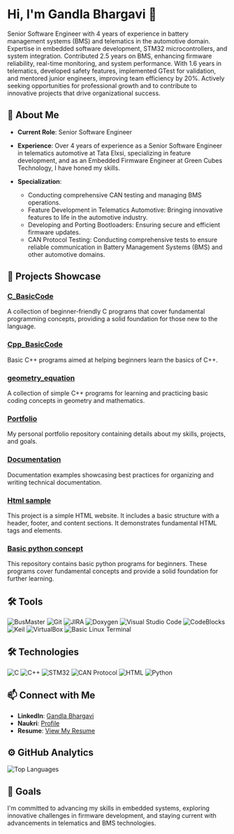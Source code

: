 # Hi, I'm Gandla Bhargavi 👋

Senior Software Engineer with 4 years of experience in battery management systems (BMS) and telematics in the automotive domain. Expertise in embedded software development, STM32 microcontrollers, and system integration. Contributed 2.5 years on BMS, enhancing firmware reliability, real-time monitoring, and system performance. With 1.6 years in telematics, developed safety features, implemented GTest for validation, and mentored junior engineers, improving team efficiency by 20%. Actively seeking opportunities for professional growth and to contribute to innovative projects that drive organizational success.

## 🔹 About Me

- **Current Role**: Senior Software Engineer
- **Experience**: Over 4 years of experience as a Senior Software Engineer in telematics automotive at Tata Elxsi, specializing in feature development, and as an Embedded Firmware Engineer at Green Cubes Technology, I have honed my skills.

- **Specialization**:
    - Conducting comprehensive CAN testing and managing BMS operations.
    - Feature Development in Telematics Automotive: Bringing innovative features to life in the automotive industry.
    - Developing and Porting Bootloaders: Ensuring secure and efficient firmware updates.
    - CAN Protocol Testing: Conducting comprehensive tests to ensure reliable communication in Battery Management Systems (BMS) and other automotive domains.

## 🔹 Projects Showcase

### [C_BasicCode](https://github.com/bhargavi-gudur/C_BasicCode)
A collection of beginner-friendly C programs that cover fundamental programming concepts, providing a solid foundation for those new to the language.

### [Cpp_BasicCode](https://github.com/bhargavi-gudur/Cpp_BasicCode)
Basic C++ programs aimed at helping beginners learn the basics of C++.

### [geometry_equation](https://github.com/bhargavi-gudur/geometry_equation)
A collection of simple C++ programs for learning and practicing basic coding concepts in geometry and mathematics.

### [Portfolio](https://github.com/bhargavi-gudur/Portfolio)
My personal portfolio repository containing details about my skills, projects, and goals.

### [Documentation](https://github.com/bhargavi-gudur/Documentation)
Documentation examples showcasing best practices for organizing and writing technical documentation.

### [Html sample](https://github.com/bhargavi-gudur/htmlMiniProject.git)
This project is a simple HTML website. It includes a basic structure with a header, footer, and content sections. It demonstrates fundamental HTML tags and elements.

### [Basic python concept](https://github.com/bhargavi-gudur/BasicPythonConcepts.git)
This repository contains basic python programs for beginners. These programs cover fundamental concepts and provide a solid foundation for further learning.

## 🛠️ Tools
![BusMaster](https://img.shields.io/badge/BusMaster-tool-orange?style=for-the-badge)
![Git](https://img.shields.io/badge/Git-F05032?style=for-the-badge&logo=git&logoColor=white)
![JIRA](https://img.shields.io/badge/JIRA-0052CC?style=for-the-badge&logo=jira&logoColor=white)
![Doxygen](https://img.shields.io/badge/Doxygen-documentation-blue?style=for-the-badge)
![Visual Studio Code](https://img.shields.io/badge/VSCode-007ACC?style=for-the-badge&logo=visual-studio-code&logoColor=white)
![CodeBlocks](https://img.shields.io/badge/CodeBlocks-00CCFF?style=for-the-badge)
![Keil](https://img.shields.io/badge/Keil-007ACC?style=for-the-badge)
![VirtualBox](https://img.shields.io/badge/VirtualBox-183A61?style=for-the-badge&logo=virtualbox&logoColor=white)
![Basic Linux Terminal](https://img.shields.io/badge/Linux-0078D6?style=for-the-badge&logo=linux&logoColor=white)

## 🛠️ Technologies
![C](https://img.shields.io/badge/C-00599C?style=for-the-badge&logo=c&logoColor=white)
![C++](https://img.shields.io/badge/C++-00599C?style=for-the-badge&logo=c%2B%2B&logoColor=white)
![STM32](https://img.shields.io/badge/STM32-03234B?style=for-the-badge&logo=stmicroelectronics&logoColor=white)
![CAN Protocol](https://img.shields.io/badge/CAN-Protocol-blue?style=for-the-badge)
![HTML](https://img.shields.io/badge/HTML-E34F26?style=for-the-badge&logo=html5&logoColor=white)
![Python](https://img.shields.io/badge/Python-3776AB?style=for-the-badge&logo=python&logoColor=white)

## 📫 Connect with Me
- **LinkedIn**: [Gandla Bhargavi](https://www.linkedin.com/in/gandla-bhargavi-14887681/)
- **Naukri**: [Profile](https://www.naukri.com/mnuser/profile?id=&altresid)
-  **Resume**: [View My Resume](https://github.com/bhargavi-gudur/Portfolio/blob/main/Gandla_Bhargavi.pdf)

## ⚙️ GitHub Analytics
![Top Languages](https://github-readme-stats.vercel.app/api/top-langs/?username=bhargavi-gudur&layout=compact&theme=dark)

## 🔹 Goals
I'm committed to advancing my skills in embedded systems, exploring innovative challenges in firmware development, and staying current with advancements in telematics and BMS technologies.
